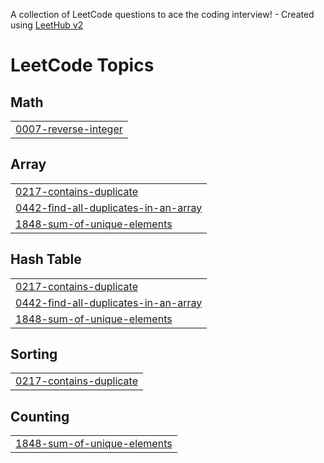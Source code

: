 A collection of LeetCode questions to ace the coding interview! - Created using [LeetHub v2](https://github.com/arunbhardwaj/LeetHub-2.0)
<!---LeetCode Topics Start-->
# LeetCode Topics
## Math
|  |
| ------- |
| [0007-reverse-integer](https://github.com/Vnay12/Leetcode-Problems/tree/master/0007-reverse-integer) |
## Array
|  |
| ------- |
| [0217-contains-duplicate](https://github.com/Vnay12/Leetcode-Problems/tree/master/0217-contains-duplicate) |
| [0442-find-all-duplicates-in-an-array](https://github.com/Vnay12/Leetcode-Problems/tree/master/0442-find-all-duplicates-in-an-array) |
| [1848-sum-of-unique-elements](https://github.com/Vnay12/Leetcode-Problems/tree/master/1848-sum-of-unique-elements) |
## Hash Table
|  |
| ------- |
| [0217-contains-duplicate](https://github.com/Vnay12/Leetcode-Problems/tree/master/0217-contains-duplicate) |
| [0442-find-all-duplicates-in-an-array](https://github.com/Vnay12/Leetcode-Problems/tree/master/0442-find-all-duplicates-in-an-array) |
| [1848-sum-of-unique-elements](https://github.com/Vnay12/Leetcode-Problems/tree/master/1848-sum-of-unique-elements) |
## Sorting
|  |
| ------- |
| [0217-contains-duplicate](https://github.com/Vnay12/Leetcode-Problems/tree/master/0217-contains-duplicate) |
## Counting
|  |
| ------- |
| [1848-sum-of-unique-elements](https://github.com/Vnay12/Leetcode-Problems/tree/master/1848-sum-of-unique-elements) |
<!---LeetCode Topics End-->